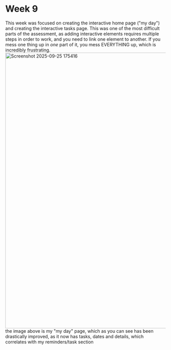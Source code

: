 # Week 9
This week was focused on creating the interactive home page ("my day") and creating the interactive tasks page. This was one of the most difficult parts of the assessment, as adding interactive elements requires multiple steps in order to work, and you need to link one element to another. If you mess one thing up in _one_ part of it, you mess EVERYTHING up, which is incredibly frustrating. <br> <img width="1890" height="867" alt="Screenshot 2025-09-25 175416" src="https://github.com/user-attachments/assets/319a9848-2af0-428a-98bb-a2f34c87e247" /> <br> the image above is my "my day" page, which as you can see has been drastically improved, as it now has tasks, dates and details, which correlates with my reminders/task section
